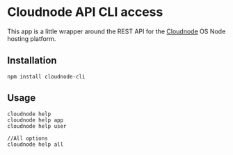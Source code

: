 # Cloudnode API CLI access

This app is a little wrapper around the REST API for the [Cloudnode](http://cloudno.de/) OS Node hosting platform.

## Installation

    npm install cloudnode-cli

## Usage

    cloudnode help
    cloudnode help app
    cloudnode help user

    //All options
    cloudnode help all

